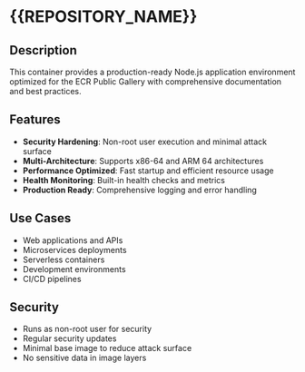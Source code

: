 # {{REPOSITORY_NAME}}

## Description

This container provides a production-ready Node.js application environment optimized for the ECR Public Gallery with comprehensive documentation and best practices.

## Features

- **Security Hardening**: Non-root user execution and minimal attack surface
- **Multi-Architecture**: Supports x86-64 and ARM 64 architectures
- **Performance Optimized**: Fast startup and efficient resource usage
- **Health Monitoring**: Built-in health checks and metrics
- **Production Ready**: Comprehensive logging and error handling

## Use Cases

- Web applications and APIs
- Microservices deployments
- Serverless containers
- Development environments
- CI/CD pipelines

## Security

- Runs as non-root user for security
- Regular security updates
- Minimal base image to reduce attack surface
- No sensitive data in image layers